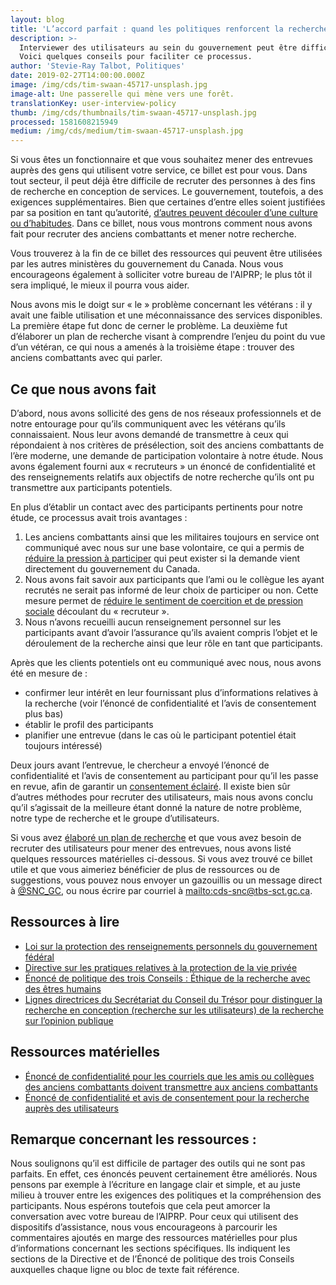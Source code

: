 ```yaml
---
layout: blog
title: 'L’accord parfait : quand les politiques renforcent la recherche en conception'
description: >-
  Interviewer des utilisateurs au sein du gouvernement peut être difficile.
  Voici quelques conseils pour faciliter ce processus.
author: 'Stevie-Ray Talbot, Politiques'
date: 2019-02-27T14:00:00.000Z
image: /img/cds/tim-swaan-45717-unsplash.jpg
image-alt: Une passerelle qui mène vers une forêt.
translationKey: user-interview-policy
thumb: /img/cds/thumbnails/tim-swaan-45717-unsplash.jpg
processed: 1581608215949
medium: /img/cds/medium/tim-swaan-45717-unsplash.jpg
---
```

Si vous êtes un fonctionnaire et que vous souhaitez mener des entrevues auprès des gens qui utilisent votre service, ce billet est pour vous. Dans tout secteur, il peut déjà être difficile de recruter des personnes à des fins de recherche en conception de services. Le gouvernement, toutefois, a des exigences supplémentaires. Bien que certaines d’entre elles soient justifiées par sa position en tant qu’autorité, [d’autres peuvent découler d’une culture ou d’habitudes](https://numerique.canada.ca/2018/09/07/politiques/). Dans ce billet, nous vous montrons comment nous avons fait pour recruter des anciens combattants et mener notre recherche.

Vous trouverez à la fin de ce billet des ressources qui peuvent être utilisées par les autres ministères du gouvernement du Canada. Nous vous encourageons également à solliciter votre bureau de l'AIPRP; le plus tôt il sera impliqué, le mieux il pourra vous aider.

Nous avons mis le doigt sur « le » problème concernant les vétérans : il y avait une faible utilisation et une méconnaissance des services disponibles. La première étape fut donc de cerner le problème. La deuxième fut d’élaborer un plan de recherche visant à comprendre l’enjeu du point du vue d’un vétéran, ce qui nous a amenés à la troisième étape : trouver des anciens combattants avec qui parler.

## Ce que nous avons fait

D’abord, nous avons sollicité des gens de nos réseaux professionnels et de notre entourage pour qu’ils communiquent avec les vétérans qu’ils connaissaient. Nous leur avons demandé de transmettre à ceux qui répondaient à nos critères de présélection, soit des anciens combattants de l’ère moderne, une demande de participation volontaire à notre étude. Nous avons également fourni aux « recruteurs » un énoncé de confidentialité et des renseignements relatifs aux objectifs de notre recherche qu’ils ont pu transmettre aux participants potentiels.

En plus d’établir un contact avec des participants pertinents pour notre étude, ce processus avait trois avantages :

1. Les anciens combattants ainsi que les militaires toujours en service ont communiqué avec nous sur une base volontaire, ce qui a permis de [réduire la pression à participer](http://www.ger.ethique.gc.ca/pdf/fra/eptc2-2014/EPTC_2_FINALE_Web.pdf#page=34) qui peut exister si la demande vient directement du gouvernement du Canada.
2. Nous avons fait savoir aux participants que l’ami ou le collègue les ayant recrutés ne serait pas informé de leur choix de participer ou non. Cette mesure permet de [réduire le sentiment de coercition et de pression sociale](http://www.ger.ethique.gc.ca/pdf/fra/eptc2-2014/EPTC_2_FINALE_Web.pdf#page=34) découlant du « recruteur ». 
3. Nous n’avons recueilli aucun renseignement personnel sur les participants avant d’avoir l’assurance qu’ils avaient compris l’objet et le déroulement de la recherche ainsi que leur rôle en tant que participants. 

Après que les clients potentiels ont eu communiqué avec nous, nous avons été en mesure de : 

* confirmer leur intérêt en leur fournissant plus d’informations relatives à la recherche (voir l’énoncé de confidentialité et l’avis de consentement plus bas)
* établir le profil des participants
* planifier une entrevue (dans le cas où le participant potentiel était toujours intéressé)

Deux jours avant l’entrevue, le chercheur a envoyé l’énoncé de confidentialité et l’avis de consentement au participant pour qu’il les passe en revue, afin de garantir un [consentement éclairé](http://www.ger.ethique.gc.ca/pdf/fra/eptc2-2014/EPTC_2_FINALE_Web.pdf#page=38). Il existe bien sûr d’autres méthodes pour recruter des utilisateurs, mais nous avons conclu qu’il s’agissait de la meilleure étant donné la nature de notre problème, notre type de recherche et le groupe d’utilisateurs.

Si vous avez [élaboré un plan de recherche](https://numerique.canada.ca/2018/10/26/elaborer-un-plan-de-researche/) et que vous avez besoin de recruter des utilisateurs pour mener des entrevues, nous avons listé quelques ressources matérielles ci-dessous. Si vous avez trouvé ce billet utile et que vous aimeriez bénéficier de plus de ressources ou de suggestions, vous pouvez nous envoyer un gazouillis ou un message direct à [@SNC_GC](https://twitter.com/SNC_GC), ou nous écrire par courriel à <mailto:cds-snc@tbs-sct.gc.ca>.

## Ressources **à lire**

* [Loi sur la protection des renseignements personnels du gouvernement fédéral](https://laws-lois.justice.gc.ca/fra/lois/p-21/page-1.html)
* [Directive sur les pratiques relatives à la protection de la vie privée](https://www.tbs-sct.gc.ca/pol/doc-fra.aspx?id=18309)
* [Énoncé de politique des trois Conseils : Éthique de la recherche avec des êtres humains](http://www.ger.ethique.gc.ca/pdf/fra/eptc2-2014/EPTC_2_FINALE_Web.pdf)
* [Lignes directrices du Secrétariat du Conseil du Trésor pour distinguer la recherche en conception (recherche sur les utilisateurs) de la recherche sur l’opinion publique](https://www.canada.ca/fr/secretariat-conseil-tresor/services/communications-gouvernementales/recherche-opinion-publique.html)

## Ressources **matérielles**

* [Énoncé de confidentialité pour les courriels que les amis ou collègues des anciens combattants doivent transmettre aux anciens combattants](/files/Modèle-des-recruteurs.docx)
* [Énoncé de confidentialité et avis de consentement pour la recherche auprès des utilisateurs](/files/Avis-de-consentement.docx)

## Remarque concernant les ressources :

Nous soulignons qu’il est difficile de partager des outils qui ne sont pas parfaits. En effet, ces énoncés peuvent certainement être améliorés. Nous pensons par exemple à l’écriture en langage clair et simple, et au juste milieu à trouver entre les exigences des politiques et la compréhension des participants. Nous espérons toutefois que cela peut amorcer la conversation avec votre bureau de l’AIPRP. Pour ceux qui utilisent des dispositifs d’assistance, nous vous encourageons à parcourir les commentaires ajoutés en marge des ressources matérielles pour plus d’informations concernant les sections spécifiques. Ils indiquent les sections de la Directive et de l’Énoncé de politique des trois Conseils auxquelles chaque ligne ou bloc de texte fait référence.



